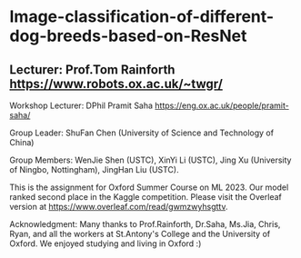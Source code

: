 # Image-classification-of-different-dog-breeds-based-on-ResNet
## Lecturer: Prof.Tom Rainforth   https://www.robots.ox.ac.uk/~twgr/
Workshop Lecturer: DPhil Pramit Saha   https://eng.ox.ac.uk/people/pramit-saha/ 

Group Leader: ShuFan Chen (University of Science and Technology of China)

Group Members: WenJie Shen (USTC), XinYi Li (USTC), Jing Xu (University of Ningbo, Nottingham), JingHan Liu (USTC).

This is the assignment for Oxford Summer Course on ML 2023. Our model ranked second place in the Kaggle competition. Please visit the Overleaf version at https://www.overleaf.com/read/gwmzwyhsgttv.

Acknowledgment: Many thanks to Prof.Rainforth, Dr.Saha, Ms.Jia, Chris, Ryan, and all the workers at St.Antony's College and the University of Oxford. We enjoyed studying and living in Oxford :)

